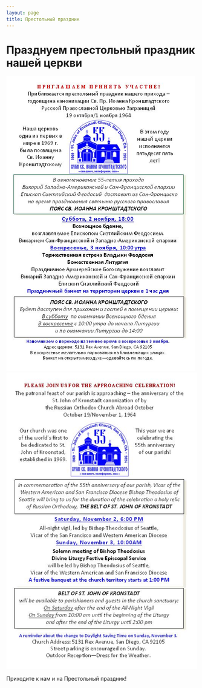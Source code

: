 ```yaml
---
layout: page
title: Престольный праздник
---
```


# Празднуем престольный праздник нашей церкви

![Престольный праздник](/assets/img/2024_Prestol_Flyer_Short_RU%20ver2.jpg) ![Престольный праздник](/assets/img/2024_Prestol_Flyer_Short_EN%20ver2.jpg)

Приходите к нам и на Престольный праздник!


